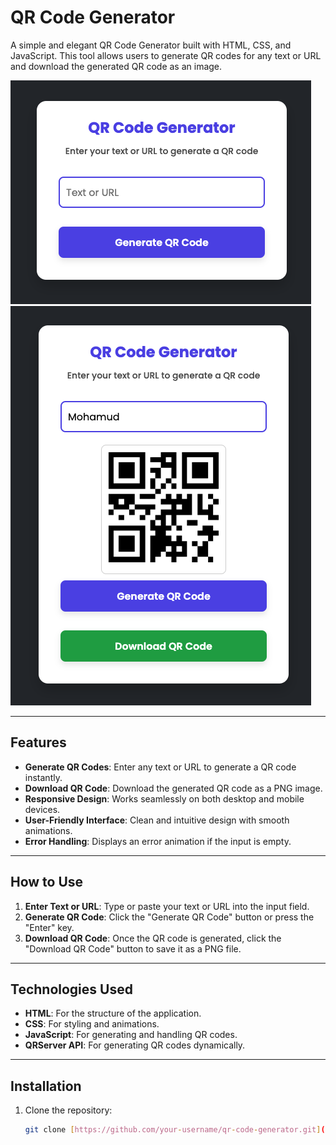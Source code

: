 # QR Code Generator

A simple and elegant QR Code Generator built with HTML, CSS, and JavaScript. This tool allows users to generate QR codes for any text or URL and download the generated QR code as an image.

![Before Generating QR Code](./assets/images/screenshot1.png)
![After Generating QR Code](./assets/images/screenshot2.png)

---

## Features

- **Generate QR Codes**: Enter any text or URL to generate a QR code instantly.
- **Download QR Code**: Download the generated QR code as a PNG image.
- **Responsive Design**: Works seamlessly on both desktop and mobile devices.
- **User-Friendly Interface**: Clean and intuitive design with smooth animations.
- **Error Handling**: Displays an error animation if the input is empty.

---

## How to Use

1. **Enter Text or URL**: Type or paste your text or URL into the input field.
2. **Generate QR Code**: Click the "Generate QR Code" button or press the "Enter" key.
3. **Download QR Code**: Once the QR code is generated, click the "Download QR Code" button to save it as a PNG file.

---

## Technologies Used

- **HTML**: For the structure of the application.
- **CSS**: For styling and animations.
- **JavaScript**: For generating and handling QR codes.
- **QRServer API**: For generating QR codes dynamically.

---

## Installation

1. Clone the repository:
   ```bash
   git clone [https://github.com/your-username/qr-code-generator.git](https://github.com/MDahirAbdi/QR-Code-Generator-Website.git)
